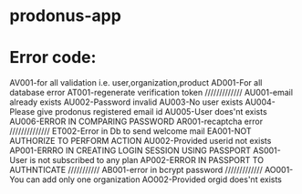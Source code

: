 prodonus-app
============


Error code:
=============
AV001-for all validation i.e. user,organization,product
AD001-For all database error
AT001-regenerate verification token
/////////////
AU001-email already exists
AU002-Password invalid
AU003-No user exists
AU004-Please give prodonus registered email id
AU005-User does'nt exists
AU006-ERROR IN COMPARING PASSWORD
AR001-recaptcha error
//////////////
ET002-Error in Db to send welcome mail
EA001-NOT AUTHORIZE TO PERFORM ACTION
AU002-Provided userid not exists
AP001-ERRRO IN CREATING LOGIN SESSION USING PASSPORT
AS001-User is not subscribed to any plan
AP002-ERROR IN PASSPORT TO AUTHNTICATE
///////////
AB001-error in bcrypt password
/////////////
AO001-You can add only one organization
AO002-Provided orgid does'nt exists